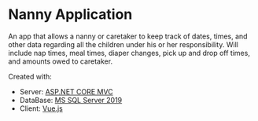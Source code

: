 # Nanny Application

An app that allows a nanny or caretaker to keep track of dates, times, and other data regarding all the children under his or her responsibility. Will include nap times, meal times, diaper changes, pick up and drop off times, and amounts owed to caretaker.

Created with:

- Server: [ASP.NET CORE MVC](https://docs.microsoft.com/en-us/aspnet/core/mvc/overview?view=aspnetcore-3.1)
- DataBase: [MS SQL Server 2019](https://www.microsoft.com/en-us/sql-server/sql-server-2019)
- Client: [Vue.js](https://vuejs.org/)